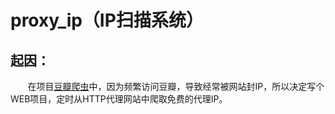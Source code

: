 # proxy_ip（IP扫描系统）
起因：
------
        在项目[豆瓣爬虫](https://github.com/Alooooha/DoubanSpider)中，因为频繁访问豆瓣，导致经常被网站封IP，所以决定写个WEB项目，定时从HTTP代理网站中爬取免费的代理IP。
